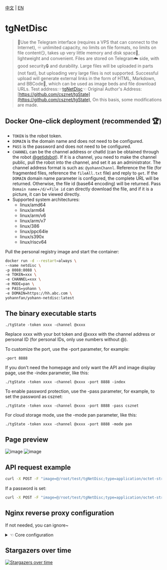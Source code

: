[中文](https://github.com/Yohann0617/tgNetDisc/blob/master/README.md) | [EN](https://github.com/Yohann0617/tgNetDisc/blob/master/README_EN.md)
# tgNetDisc
>🤖Use the Telegram interface (requires a VPS that can connect to the Internet), ♾️️ unlimited capacity, no limits on file formats, no limits on file content😏, takes up very little memory and disk space📁, lightweight and convenient.
>Files are stored on Telegram☁️ side, with good security🔒 and durability.
>Large files will be uploaded in parts (not fast), but uploading very large files is not supported.
>Successful upload will generate external links in the form of HTML, Markdown, and BBCode🔗, which can be used as image beds and file download URLs.
>Test address:☞[tgNetDisc](https://tgnetdisc.yohann.nyc.mn)☜
>Original Author's Address:[https://github.com/csznet/tgState](https://github.com/csznet/tgState), On this basis, some modifications are made.

## Docker One-click deployment (recommended 🏆)
- `TOKEN` is the robot token.
- `DOMAIN` is the domain name and does not need to be configured.
- `PASS` is the password and does not need to be configured.
- `CHANNEL` can be the channel address or chatId (can be obtained through the robot [@getidsbot](https://t.me/getidsbot)). If it is a channel, you need to make the channel public, pull the robot into the channel, and set it as an administrator. The channel address format is such as: `@yohannChannl`. Reference the file (for fragmented files, reference the `fileAll.txt` file) and reply to `get`. If the `DOMAIN` domain name parameter is configured, the complete URL will be returned. Otherwise, the file id (base64 encoding) will be returned. Pass `Domain name`+`/d/`+`File id` can directly download the file, and if it is a picture, it can be viewed directly.
- Supported system architectures:
  - linux/amd64
  - linux/arm64
  - linux/arm/v6
  - linux/arm/v7
  - linux/386
  - linux/ppc64le
  - linux/s390x
  - linux/riscv64

Pull the personal registry image and start the container:

```bash
docker run -d --restart=always \
--name netdisc \
-p 8088:8088 \
-e TOKEN=xxx \
-e CHANNEL=xxx \
-e MODE=pan \
-e PASS=yohann \
-e DOMAIN=https://hh.abc.com \
yohannfan/yohann-netdisc:latest
```

## The binary executable starts
```
./tgState -token xxxx -channel @xxxx
```

Replace xxxx with your bot token and @xxxx with the channel address or personal ID (for personal IDs, only use numbers without @).

To customize the port, use the -port parameter, for example:

```
-port 8888
```

If you don't need the homepage and only want the API and image display page, use the -index parameter, like this:

```
./tgState -token xxxx -channel @xxxx -port 8888 -index
```

To enable password protection, use the -pass parameter, for example, to set the password as csznet:

```
./tgState -token xxxx -channel @xxxx -port 8888 -pass csznet
```

For cloud storage mode, use the -mode pan parameter, like this:

```
./tgState -token xxxx -channel @xxxx -port 8888 -mode pan
```

## Page preview
![image](https://github.com/Yohann0617/tgNetDisc/assets/75626191/729b766c-0cb0-49d3-bca0-130a98867368)
![image](https://github.com/Yohann0617/tgNetDisc/assets/75626191/227b83af-7c83-4b22-ba89-9f21606e44e9)

## API request example
```bash
curl -X POST -F "image=@/root/test/tgNetDisc;type=application/octet-stream" https://hh.abc.com/api
```
If a password is set:
```bash
curl -X POST -F "image=@/root/test/tgNetDisc;type=application/octet-stream" -b "p=YOURPASSWORD" https://hh.abc.com/api
```

## Nginx reverse proxy configuration
If not needed, you can ignore~
<details>
<summary> ☜ Core configuration</summary>
<br>
General reverse proxy core configuration:

```bash
location / {
proxy_pass http://localhost:8088;
proxy_method $request_method;
proxy_set_header Host $host;
proxy_set_header X-Real-IP $remote_addr;
proxy_set_header X-Forwarded-For $proxy_add_x_forwarded_for;
proxy_set_header X-Forwarded-Proto $scheme;
}
```

Custom URL reverse proxy core configuration:

```bash
# Netdisk
location /tgState {
proxy_pass http://localhost:8088;
}
location ~ ^/tgState/(d|pwd|api)(.*)$ {
limit_req zone=mylimit burst=20; proxy_pass http://localhost:8088/$1$2; } location /pwd { proxy_pass http://localhost:8088; } 
```

<br>
 
</details>

## Stargazers over time

[![Stargazers over time](https://starchart.cc/Yohann0617/tgNetDisc.svg)](https://starchart.cc/Yohann0617/tgNetDisc)

